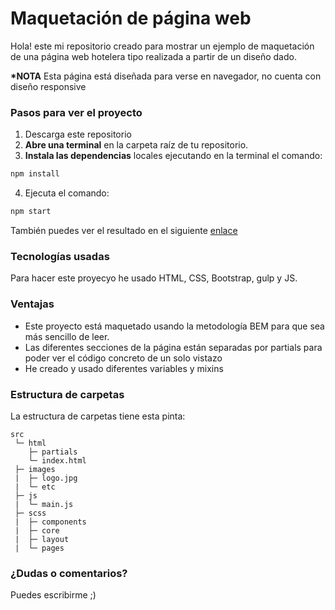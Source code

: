 # Maquetación de página web

Hola! este mi repositorio creado para mostrar un ejemplo de maquetación de una página web hotelera tipo realizada a partir de un diseño dado.

**\*NOTA**
Esta página está diseñada para verse en navegador, no cuenta con diseño responsive

### Pasos para ver el proyecto

1. Descarga este repositorio
2. **Abre una terminal** en la carpeta raíz de tu repositorio.
3. **Instala las dependencias** locales ejecutando en la terminal el comando:

```bash
npm install
```

4. Ejecuta el comando:

```bash
npm start
```

También puedes ver el resultado en el siguiente [enlace](https://estherlopcor.github.io/miraiweb/)

### Tecnologías usadas

Para hacer este proyecyo he usado HTML, CSS, Bootstrap, gulp y JS.

### Ventajas

- Este proyecto está maquetado usando la metodología BEM para que sea más sencillo de leer.
- Las diferentes secciones de la página están separadas por partials para poder ver el código concreto de un solo vistazo
- He creado y usado diferentes variables y mixins

### Estructura de carpetas

La estructura de carpetas tiene esta pinta:

```
src
 └─ html
    ├─ partials
    └─ index.html
 ├─ images
 |  ├─ logo.jpg
 |  └─ etc
 ├─ js
 |  └─ main.js
 ├─ scss
 |  ├─ components
 |  ├─ core
 |  ├─ layout
 |  └─ pages

```

### ¿Dudas o comentarios?

Puedes escribirme ;)
